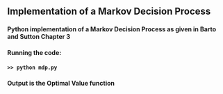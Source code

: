 ## Implementation of a Markov Decision Process

#### Python implementation of a Markov Decision Process as given in Barto and Sutton Chapter 3

#### Running the code:
#### ```>> python mdp.py```

#### Output is the Optimal Value function
